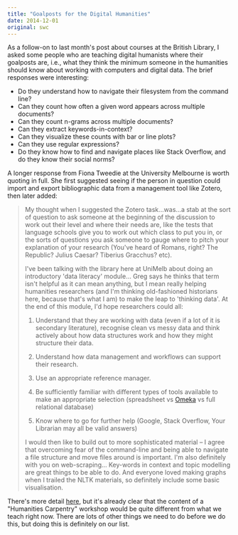 ```yaml
---
title: "Goalposts for the Digital Humanities"
date: 2014-12-01
original: swc
---
```

<p>
  As a follow-on to last month's post about
  courses at the British Library,
  I asked some people who are teaching digital humanists
  where their goalposts are,
  i.e.,
  what they think the minimum someone in the humanities should know
  about working with computers and digital data.
  The brief responses were interesting:
</p>
<ul>
  <li>Do they understand how to navigate their filesystem from the command line?</li>
  <li>Can they count how often a given word appears across multiple documents?</li>
  <li>Can they count n-grams across multiple documents?</li>
  <li>Can they extract keywords-in-context?</li>
  <li>Can they visualize these counts with bar or line plots? </li>
  <li>Can they use regular expressions?</li>
  <li>
    Do they know how to find and navigate places like Stack Overflow,
    and do they know their social norms?
  </li>
</ul>
<p>
  A longer response from Fiona Tweedie at the University Melbourne
  is worth quoting in full.
  She first suggested seeing if the person in question
  could import and export bibliographic data
  from a management tool like Zotero,
  then later added:
</p>
<blockquote>
  <p>
    My thought when I suggested the Zotero task…was…a stab at the
    sort of question to ask someone at the beginning of the discussion
    to work out their level and where their needs are, like the tests
    that language schools give you to work out which class to put you
    in, or the sorts of questions you ask someone to gauge where to
    pitch your explanation of your research (You've heard of Romans,
    right? The Republic? Julius Caesar? Tiberius Gracchus?  etc).
  </p>
  <p>
    I've been talking with the library here at UniMelb about doing an
    introductory 'data literacy' module… Greg says he thinks that
    term isn't helpful as it can mean anything, but I mean really
    helping humanities researchers (and I'm thinking old-fashioned
    historians here, because that's what I am) to make the leap to
    'thinking data'. At the end of this module, I'd hope researchers
    could all:
  </p>
  <ol>
    <li>
      <p>
        Understand that they are working with data (even if a lot of
        it is secondary literature), recognise clean vs messy data and
        think actively about how data structures work and how they
        might structure their data.
      </p>
    </li>
    <li>
      <p>
        Understand how data management and workflows can support their
        research.
      </p>
    </li>
    <li>
      <p>
        Use an appropriate reference manager.
      </p>
    </li>
    <li>
      <p>
        Be sufficiently familiar with different types of tools
        available to make an appropriate selection (spreadsheet vs
        <a href="http://omeka.org/">Omeka</a> vs full relational database)
      </p>
    </li>
    <li>
      <p>
        Know where to go for further help (Google, Stack Overflow,
        Your Librarian may all be valid answers)
      </p>
    </li>
  </ol>
  <p>
    I would then like to build out to more sophisticated material
    – I agree that overcoming fear of the command-line and being
    able to navigate a file structure and move files around is
    important.  I'm also definitely with you on web-scraping…
    Key-words in context and topic modelling are great things to be
    able to do. And everyone loved making graphs when I trailed the
    NLTK materials, so definitely include some basic visualisation.
  </p>
</blockquote>
<p>
  There's more detail <a href="http://tmblr.co/Z9hUep1VU6r68">here</a>,
  but it's already clear that the content of a "Humanities Carpentry"
  workshop would be quite different from what we teach right now.
  There are lots of other things we need to do before we do this, but
  doing this is definitely on our list.
</p>
